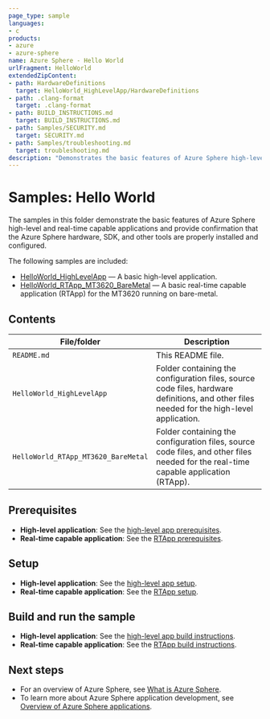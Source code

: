 ```yaml
---
page_type: sample
languages:
- c
products:
- azure
- azure-sphere
name: Azure Sphere - Hello World
urlFragment: HelloWorld
extendedZipContent:
- path: HardwareDefinitions
  target: HelloWorld_HighLevelApp/HardwareDefinitions
- path: .clang-format
  target: .clang-format
- path: BUILD_INSTRUCTIONS.md
  target: BUILD_INSTRUCTIONS.md
- path: Samples/SECURITY.md
  target: SECURITY.md
- path: Samples/troubleshooting.md
  target: troubleshooting.md
description: "Demonstrates the basic features of Azure Sphere high-level and real-time capable applications and provides confirmation that the device is working."
---
```


# Samples: Hello World

The samples in this folder demonstrate the basic features of Azure Sphere high-level and real-time capable applications and provide confirmation that the Azure Sphere hardware, SDK, and other tools are properly installed and configured.

The following samples are included:

- [HelloWorld_HighLevelApp](HelloWorld_HighLevelApp/) &mdash; A basic high-level application.
- [HelloWorld_RTApp_MT3620_BareMetal](HelloWorld_RTApp_MT3620_BareMetal/) &mdash; A basic real-time capable application (RTApp) for the MT3620 running on bare-metal.

## Contents

| File/folder                         | Description |
|-------------------------------------|-------------|
| `README.md`                         | This README file. |
| `HelloWorld_HighLevelApp`           | Folder containing the configuration files, source code files, hardware definitions, and other files needed for the high-level application. |
| `HelloWorld_RTApp_MT3620_BareMetal` | Folder containing the configuration files, source code files, and other files needed for the real-time capable application (RTApp). |

## Prerequisites

- **High-level application**: See the [high-level app prerequisites](HelloWorld_HighLevelApp/README.md#prerequisites).
- **Real-time capable application**: See the [RTApp prerequisites](HelloWorld_RTApp_MT3620_BareMetal/README.md#prerequisites).

## Setup

- **High-level application**: See the [high-level app setup](HelloWorld_HighLevelApp/README.md#setup).
- **Real-time capable application**: See the [RTApp setup](HelloWorld_RTApp_MT3620_BareMetal/README.md#setup).

## Build and run the sample

- **High-level application**: See the [high-level app build instructions](HelloWorld_HighLevelApp/README.md#build-and-run-the-sample).
- **Real-time capable application**: See the [RTApp build instructions](HelloWorld_RTApp_MT3620_BareMetal/README.md#build-and-run-the-sample).

## Next steps

- For an overview of Azure Sphere, see [What is Azure Sphere](https://docs.microsoft.com/azure-sphere/product-overview/what-is-azure-sphere).
- To learn more about Azure Sphere application development, see [Overview of Azure Sphere applications](https://docs.microsoft.com/azure-sphere/app-development/applications-overview).
